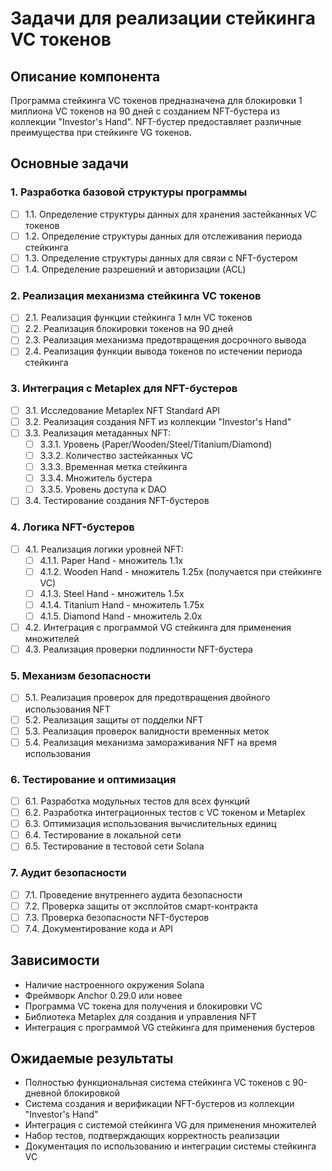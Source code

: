 # Задачи для реализации стейкинга VC токенов

## Описание компонента
Программа стейкинга VC токенов предназначена для блокировки 1 миллиона VC токенов на 90 дней с созданием NFT-бустера из коллекции "Investor's Hand". NFT-бустер предоставляет различные преимущества при стейкинге VG токенов.

## Основные задачи

### 1. Разработка базовой структуры программы
- [ ] 1.1. Определение структуры данных для хранения застейканных VC токенов
- [ ] 1.2. Определение структуры данных для отслеживания периода стейкинга
- [ ] 1.3. Определение структуры данных для связи с NFT-бустером
- [ ] 1.4. Определение разрешений и авторизации (ACL)

### 2. Реализация механизма стейкинга VC токенов
- [ ] 2.1. Реализация функции стейкинга 1 млн VC токенов
- [ ] 2.2. Реализация блокировки токенов на 90 дней
- [ ] 2.3. Реализация механизма предотвращения досрочного вывода
- [ ] 2.4. Реализация функции вывода токенов по истечении периода стейкинга

### 3. Интеграция с Metaplex для NFT-бустеров
- [ ] 3.1. Исследование Metaplex NFT Standard API
- [ ] 3.2. Реализация создания NFT из коллекции "Investor's Hand"
- [ ] 3.3. Реализация метаданных NFT:
  - [ ] 3.3.1. Уровень (Paper/Wooden/Steel/Titanium/Diamond)
  - [ ] 3.3.2. Количество застейканных VC
  - [ ] 3.3.3. Временная метка стейкинга
  - [ ] 3.3.4. Множитель бустера
  - [ ] 3.3.5. Уровень доступа к DAO
- [ ] 3.4. Тестирование создания NFT-бустеров

### 4. Логика NFT-бустеров
- [ ] 4.1. Реализация логики уровней NFT:
  - [ ] 4.1.1. Paper Hand - множитель 1.1x
  - [ ] 4.1.2. Wooden Hand - множитель 1.25x (получается при стейкинге VC)
  - [ ] 4.1.3. Steel Hand - множитель 1.5x
  - [ ] 4.1.4. Titanium Hand - множитель 1.75x
  - [ ] 4.1.5. Diamond Hand - множитель 2.0x
- [ ] 4.2. Интеграция с программой VG стейкинга для применения множителей
- [ ] 4.3. Реализация проверки подлинности NFT-бустера

### 5. Механизм безопасности
- [ ] 5.1. Реализация проверок для предотвращения двойного использования NFT
- [ ] 5.2. Реализация защиты от подделки NFT
- [ ] 5.3. Реализация проверок валидности временных меток
- [ ] 5.4. Реализация механизма замораживания NFT на время использования

### 6. Тестирование и оптимизация
- [ ] 6.1. Разработка модульных тестов для всех функций
- [ ] 6.2. Разработка интеграционных тестов с VC токеном и Metaplex
- [ ] 6.3. Оптимизация использования вычислительных единиц
- [ ] 6.4. Тестирование в локальной сети
- [ ] 6.5. Тестирование в тестовой сети Solana

### 7. Аудит безопасности
- [ ] 7.1. Проведение внутреннего аудита безопасности
- [ ] 7.2. Проверка защиты от эксплойтов смарт-контракта
- [ ] 7.3. Проверка безопасности NFT-бустеров
- [ ] 7.4. Документирование кода и API

## Зависимости
- Наличие настроенного окружения Solana
- Фреймворк Anchor 0.29.0 или новее
- Программа VC токена для получения и блокировки VC
- Библиотека Metaplex для создания и управления NFT
- Интеграция с программой VG стейкинга для применения бустеров

## Ожидаемые результаты
- Полностью функциональная система стейкинга VC токенов с 90-дневной блокировкой
- Система создания и верификации NFT-бустеров из коллекции "Investor's Hand"
- Интеграция с системой стейкинга VG для применения множителей
- Набор тестов, подтверждающих корректность реализации
- Документация по использованию и интеграции системы стейкинга VC 
